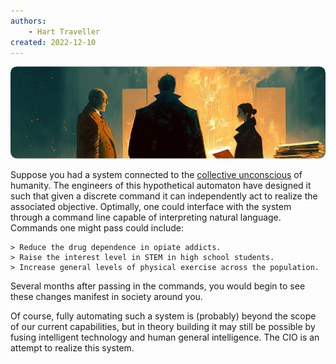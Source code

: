 ```yaml
---
authors:
    - Hart Traveller
created: 2022-12-10
---
```


<style>

    .md-typeset h1,
    .md-content__button {

        display: none;

    }

</style>

<img src="../assets/page.introduction.png" style="clip-path: inset(64px 0px 64px 0px round 10px); margin: -64px 0px -64px 0px; ">

Suppose you had a system connected to the [collective unconscious](https://en.wikipedia.org/wiki/Collective_unconscious) of humanity. The engineers of this hypothetical automaton have designed it such that given a discrete command it can independently act to realize the associated objective. Optimally, one could interface with the system through a command line capable of interpreting natural language. Commands one might pass could include:

```
> Reduce the drug dependence in opiate addicts.
> Raise the interest level in STEM in high school students.
> Increase general levels of physical exercise across the population.
```

Several months after passing in the commands, you would begin to see these changes manifest in society around you.

Of course, fully automating such a system is (probably) beyond the scope of our current capabilities, but in theory building it may still be possible by fusing intelligent technology and human general intelligence. The CIO is an attempt to realize this system.
